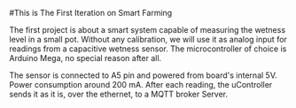 #This is The First Iteration on Smart Farming

The first project is about a smart system capable of measuring the wetness level in a small pot. Without any calibration, we will use it as analog input
for readings from a capacitive wetness sensor. The microcontroller of choice is Arduino Mega, no special reason after all. 

The sensor is connected to A5 pin and powered from board's internal 5V. Power consumption around 200 mA. After each reading, the uController sends it as 
it is, over the ethernet, to a MQTT broker Server. 


